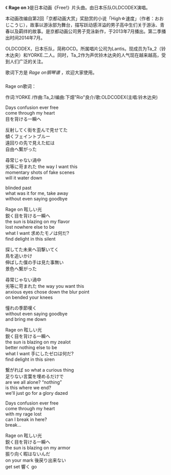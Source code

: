 

《 **Rage on** 》是日本动画《Free!》片头曲。由日本乐队OLDCODEX演唱。

  

本动画改编自第2回「京都动画大赏」奖励赏的小说「High☆速度」（作者：おおじこうじ），故事以游泳部为舞台，描写跃动感洋溢的男子高中生们关于游泳、青春以及羁绊的故事。是京都动画公司男子竞泳新作，于2013年7月播出。第二季播出时间2014年7月。

  

OLDCODEX，日本乐队，简称OCD。所属唱片公司为Lantis。现成员为Ta_2（铃木达央）和YORKE.二人。同时，Ta_2作为声优铃木达央的人气现在越来越高，受到人们广泛的关注。

  

歌词下方是 _Rage on钢琴谱_ ，欢迎大家使用。

###  
Rage on歌词：

作词:YORKE /作曲:Ta_2/编曲:下畑"Rio"良介/歌:OLDCODEX(主唱:铃木达央)  

  
Days confusion ever free  
come through my heart  
目を背ける一瞬へ

反射してく街を歪んで見せてた  
傾くフェイントブルー  
遠回りの先で見えた虹は  
自由へ繋がった

尋常じゃない渦中  
劣等に苛まれた the way I want this  
momentary shots of fake scenes  
will it water down

blinded past  
what was it for me, take away  
without even saying goodbye

Rage on 眩しい光  
鋭く目を背ける一瞬へ  
the sun is blazing on my flavor  
lost nowhere else to be  
what I want 求めたモノは何だ?  
find delight in this silent

探してた未来へ羽撃いてく  
鳥を追いかけ  
伸ばした僕の手は見た事無い  
景色へ繋がった

尋常じゃない渦中  
劣等に苛まれた the way you want this  
anxious eyes chose down the blur point  
on bended your knees

憧れの季節嘆く  
without even saying goodbye  
and bring me down

Rage on 眩しい光  
鋭く目を背ける一瞬へ  
the sun is blazing on my zealot  
better nothing else to be  
what I want 手にしたゼロは何だ?  
find delight in this siren

繋がれば so what a curious thing  
足りない言葉を埋めるだけで  
are we all alone? “nothing”  
is this where we end?  
we'll just go for a glory dazed

Days confusion ever free  
come through my heart  
with my rage lost  
can I break in here?  
break...

Rage on 眩しい光  
鋭く目を背ける一瞬へ  
the sun is blazing on my armor  
振り向く暇はないんだ  
on your mark 後戻り出来ない  
get set 響く go

